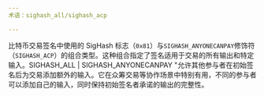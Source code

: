 ```yaml
---
术语：sighash_all/sighash_acp

---
```

比特币交易签名中使用的 SigHash 标志（`0x81`）与`SIGHASH_ANYONECANPAY`修饰符（`SIGHASH_ACP`）的组合类型。这种组合指定了签名适用于交易的所有输出和特定输入。SIGHASH_ALL | SIGHASH_ANYONECANPAY "允许其他参与者在初始签名后为交易添加额外的输入。它在众筹交易等协作场景中特别有用，不同的参与者可以添加自己的输入，同时保持初始签名者承诺的输出的完整性。